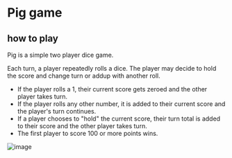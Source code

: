 # Pig game

##  how to play
Pig is a simple two player dice game.

Each turn, a player repeatedly rolls a dice. The player may decide to hold the score and change turn or addup with another roll.

- If the player rolls a 1, their current score gets zeroed and the other player takes turn.
- If the player rolls any other number, it is added to their current score and the player's turn continues.
- If a player chooses to "hold" the current score, their turn total is added to their score and the other player takes turn.
- The first player to score 100 or more points wins.

![image](https://github.com/ePSA-eJya/GameZone-forked/assets/120899038/4b6703ec-3707-46f2-8509-580903fbb7d9)

